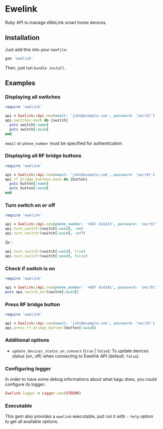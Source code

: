 # Ewelink

Ruby API to manage eWeLink smart home devices.

## Installation

Just add this into your `Gemfile`:

```ruby
gem 'ewelink'
```

Then, just run `bundle install`.

## Examples

### Displaying all switches

```ruby
require 'ewelink'

api = Ewelink::Api.new(email: 'john@example.com', password: 'secr$t')
api.switches.each do |switch|
  puts switch[:name]
  puts switch[:uuid]
end
```

`email` or `phone_number` must be specified for authentication.

### Displaying all RF bridge buttons

```ruby
require 'ewelink'

api = Ewelink::Api.new(email: 'john@example.com', password: 'secr$t')
api.rf_bridge_buttons.each do |button|
  puts button[:name]
  puts button[:uuid]
end
```

### Turn switch on or off

```ruby
require 'ewelink'

api = Ewelink::Api.new(phone_number: '+687 414243', password: 'secr$t')
api.turn_switch!(switch[:uuid], :on)
api.turn_switch!(switch[:uuid], :off)
```

Or :

```ruby
api.turn_switch!(switch[:uuid], true)
api.turn_switch!(switch[:uuid], false)
```

### Check if switch is on

```ruby
require 'ewelink'

api = Ewelink::Api.new(phone_number: '+687 414243', password: 'secr$t')
puts api.switch_on?(switch[:uuid])
```

### Press RF bridge button

```ruby
require 'ewelink'

api = Ewelink::Api.new(email: 'john@example.com', password: 'secr$t')
api.press_rf_bridge_button!(button[:uuid])
```

### Additional options

- `update_devices_status_on_connect` (`true` | `false`): To update devices
  status (on, off) when connecting to Ewelink API (default: `false`).

### Configuring logger

In order to have some debug informations about what kagu does, you could
configure its logger:

```ruby
Ewelink.logger = Logger.new(STDERR)
```

### Executable

This gem also provides a `ewelink` executable, just run it with
`--help` option to get all available options.
